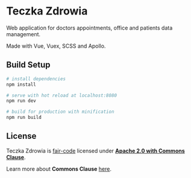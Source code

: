 # Teczka Zdrowia

Web application for doctors appointments, office and patients data management.

Made with Vue, Vuex, SCSS and Apollo.

## Build Setup

``` bash
# install dependencies
npm install

# serve with hot reload at localhost:8080
npm run dev

# build for production with minification
npm run build
```

## License

Teczka Zdrowia is [fair-code](http://faircode.io) licensed under [**Apache 2.0 with Commons Clause**](https://github.com/teczka-zdrowia/teczka-zdrowia/blob/master/LICENSE.md).

Learn more about **Commons Clause** [here](https://commonsclause.com/).
